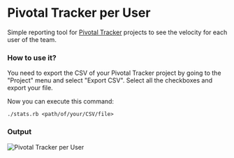 Pivotal Tracker per User
===================

Simple reporting tool for [Pivotal Tracker](http://www.pivotaltracker.com) projects to see the velocity for each user of the team.

### How to use it?

You need to export the CSV of your Pivotal Tracker project by going to the "Project" menu and select "Export CSV".
Select all the checkboxes and export your file.

Now you can execute this command:

    ./stats.rb <path/of/your/CSV/file>

### Output

![Pivotal Tracker per User](http://sempe.me/assets/images/pivotal_tracker_per_user.jpg)
